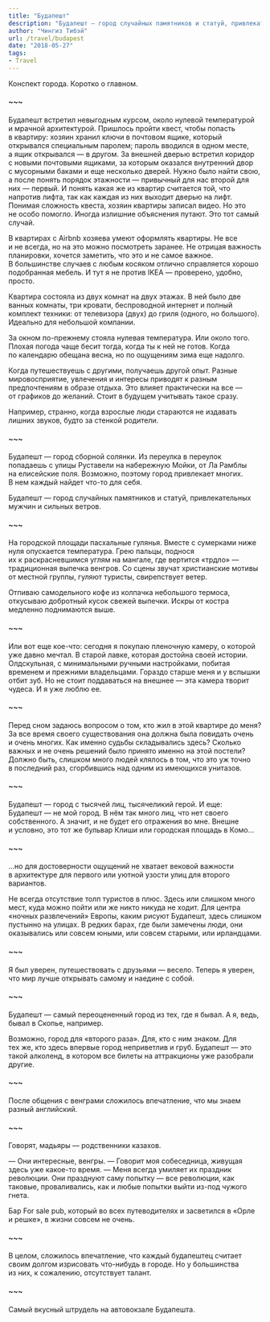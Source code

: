 ```yaml
---
title: "Будапешт"
description: "Будапешт — город случайных памятников и статуй, привлекательных мужчин и сильных ветров."
author: "Чингиз Тибэй"
url: /travel/budapest
date: "2018-05-27"
tags: 
- Travel
---
```


<div class="auto">

Конспект города. Коротко о&nbsp;главном.

#### ~~~

Будапешт встретил невыгодным курсом, около нулевой температурой и&nbsp;мрачной архитектурой. Пришлось пройти квест, чтобы попасть в&nbsp;квартиру: хозяин хранил ключи в&nbsp;почтовом ящике, который открывался специальным паролем; пароль вводился в&nbsp;одном месте, а&nbsp;ящик открывался&nbsp;&mdash; в&nbsp;другом. За&nbsp;внешней дверью встретил коридор с&nbsp;новыми почтовыми ящиками, за&nbsp;которым оказался внутренний двор с&nbsp;мусорными баками и&nbsp;еще несколько дверей. Нужно было найти свою, а&nbsp;после понять порядок этажности&nbsp;&mdash; привычный для нас второй для них&nbsp;&mdash; первый. И&nbsp;понять какая&nbsp;же из&nbsp;квартир считается той, что напротив лифта, так как каждая из&nbsp;них выходит дверью на&nbsp;лифт. Понимая сложность квеста, хозяин квартиры записал видео. Но&nbsp;это не&nbsp;особо помогло. Иногда излишние объяснения путают. Это тот самый случай.

<div class="masonry-container">
</div>

В&nbsp;квартирах с&nbsp;Airbnb хозяева умеют оформлять квартиры. Не&nbsp;все и&nbsp;не&nbsp;всегда, но&nbsp;на&nbsp;это можно посмотреть заранее. Не&nbsp;отрицая важность планировки, хочется заметить, что это и&nbsp;не&nbsp;самое важное. В&nbsp;большинстве случаев с&nbsp;любым косяком отлично справляется хорошо подобранная мебель. И&nbsp;тут я&nbsp;не&nbsp;против IKEA&nbsp;&mdash; проверено, удобно, просто.

Квартира состояла из&nbsp;двух комнат на&nbsp;двух этажах. В&nbsp;ней было две ванных комнаты, три кровати, беспроводной интернет и&nbsp;полный комплект техники: от&nbsp;телевизора (двух) до&nbsp;гриля (одного, но&nbsp;большого). Идеально для небольшой компании.

За&nbsp;окном по-прежнему стояла нулевая температура. Или около того. Плохая погода чаще бесит тогда, когда ты&nbsp;к&nbsp;ней не&nbsp;готов. Когда по&nbsp;календарю обещана весна, но&nbsp;по&nbsp;ощущениям зима еще надолго.

Когда путешествуешь с&nbsp;другими, получаешь другой опыт. Разные мировосприятие, увлечения и&nbsp;интересы приводят к&nbsp;разным предпочтениям в&nbsp;образе отдыха. Это влияет практически на&nbsp;все&nbsp;&mdash; от&nbsp;графиков до&nbsp;желаний. Стоит в&nbsp;будущем учитывать такое сразу.

Например, странно, когда взрослые люди стараются не&nbsp;издавать лишних звуков, будто за&nbsp;стенкой родители.

#### ~~~

Будапешт&nbsp;&mdash; город сборной солянки. Из&nbsp;переулка в&nbsp;переулок попадаешь с&nbsp;улицы Руставели на&nbsp;набережную Мойки, от&nbsp;Ла&nbsp;Рамблы на&nbsp;елисейские поля. Возможно, поэтому город привлекает многих. В&nbsp;нем каждый найдет что-то для себя.

Будапешт&nbsp;&mdash; город случайных памятников и&nbsp;статуй, привлекательных мужчин и&nbsp;сильных ветров.

#### ~~~

На&nbsp;городской площади пасхальные гулянья. Вместе с&nbsp;сумерками ниже нуля опускается температура. Грею пальцы, поднося их&nbsp;к&nbsp;раскрасневшимся углям на&nbsp;мангале, где вертится &laquo;трдло&raquo;&nbsp;&mdash; традиционная выпечка венгров. Со&nbsp;сцены звучат христианские мотивы от&nbsp;местной группы, гуляют туристы, свирепствует ветер.

Отпиваю самодельного кофе из&nbsp;колпачка небольшого термоса, откусываю добротный кусок свежей выпечки. Искры от&nbsp;костра медленно поднимаются выше.

#### ~~~

Или вот еще кое-что: сегодня я&nbsp;покупаю пленочную камеру, о&nbsp;которой уже давно мечтал. В&nbsp;старой лавке, которая достойна своей истории. Олдскульная, с&nbsp;минимальными ручными настройками, побитая временем и&nbsp;прежними владельцами. Гораздо старше меня и&nbsp;у&nbsp;вспышки отбит зуб. Но&nbsp;не&nbsp;стоит поддаваться на&nbsp;внешнее&nbsp;&mdash; эта камера творит чудеса. И&nbsp;я&nbsp;уже люблю&nbsp;ее.

#### ~~~

Перед сном задаюсь вопросом о&nbsp;том, кто жил в&nbsp;этой квартире до&nbsp;меня? За&nbsp;все время своего существования она должна была повидать очень и&nbsp;очень многих. Как именно судьбы складывались здесь? Сколько важных и&nbsp;не&nbsp;очень решений было принято именно на&nbsp;этой постели? Должно быть, слишком много людей клялось в&nbsp;том, что это уж&nbsp;точно в&nbsp;последний раз, сгорбившись над одним из&nbsp;имеющихся унитазов.

#### ~~~

Будапешт&nbsp;&mdash; город с&nbsp;тысячей лиц, тысячеликий герой. И&nbsp;еще: Будапешт&nbsp;&mdash; не&nbsp;мой город. В&nbsp;нём так много лиц, что нет своего собственного. А&nbsp;значит, и&nbsp;не&nbsp;будет его отражения во&nbsp;мне. Внешне и&nbsp;условно, это тот&nbsp;же бульвар Клиши или городская площадь в&nbsp;Комо...

#### ~~~

...но для достоверности ощущений не&nbsp;хватает вековой важности в&nbsp;архитектуре для первого или уютной узости улиц для второго вариантов.

Не&nbsp;всегда отсутствие толп туристов в&nbsp;плюс. Здесь или слишком много мест, куда можно пойти или&nbsp;же никто никуда не&nbsp;ходит. Для центра &laquo;ночных развлечений&raquo; Европы, каким рисуют Будапешт, здесь слишком пустынно на&nbsp;улицах. В&nbsp;редких барах, где были замечены люди, они оказывались или совсем юными, или совсем старыми, или ирландцами.

#### ~~~

Я&nbsp;был уверен, путешествовать с&nbsp;друзьями&nbsp;&mdash; весело. Теперь я&nbsp;уверен, что мир лучше открывать самому и&nbsp;наедине с&nbsp;собой.

#### ~~~

Будапешт&nbsp;&mdash; самый переоцененный город из&nbsp;тех, где я&nbsp;бывал. А&nbsp;я, ведь, бывал в&nbsp;Скопье, например.

Возможно, город для &laquo;второго раза&raquo;. Для, кто с&nbsp;ним знаком. Для тех&nbsp;же, кто здесь впервые город неприветлив и&nbsp;груб. Будапешт&nbsp;&mdash; это такой алколенд, в&nbsp;котором все билеты на&nbsp;аттракционы уже разобрали другие.

#### ~~~

После общения с&nbsp;венграми сложилось впечатление, что мы&nbsp;знаем разный английский.

#### ~~~

Говорят, мадьяры&nbsp;&mdash; родственники казахов.

&mdash;&nbsp;Они интересные, венгры. &mdash;&nbsp;Говорит моя собеседница, живущая здесь уже какое-то время. &mdash;&nbsp;Меня всегда умиляет их&nbsp;праздник революции. Они празднуют саму попытку&nbsp;&mdash; все революции, как таковые, проваливались, как и&nbsp;любые попытки выйти из-под чужого гнета.

Бар For sale pub, который во&nbsp;всех путеводителях и&nbsp;засветился в&nbsp;&laquo;Орле и&nbsp;решке&raquo;, в&nbsp;жизни совсем не&nbsp;очень.

#### ~~~

В&nbsp;целом, сложилось впечатление, что каждый будапештец считает своим долгом изрисовать что-нибудь в&nbsp;городе. Но&nbsp;у&nbsp;большинства из&nbsp;них, к&nbsp;сожалению, отсутствует талант.

#### ~~~

Самый вкусный штрудель на&nbsp;автовокзале Будапешта.

</div>

<script>
  const accessKey = 'EMa6WdAQslS1R18qLqFmAqwJovIg5m5nS_-ZcjPQ63M';
  const collectionID = '10lGFR_rvRY';

  const grid = document.querySelector('.masonry-container');

  fetch(`https://api.unsplash.com/collections/${collectionID}/photos/?client_id=${accessKey}`)
      .then(response => response.json())
      .then(data => {
          data.forEach(photo => {
              const gridItem = document.createElement('div');
              gridItem.classList.add('masonry-item');

              const link = document.createElement('a');
              link.href = photo.links.html;
              link.target = '_blank';
              link.rel = 'noopener noreferrer';

              const img = document.createElement('img');
              img.src = photo.urls.regular;
              img.alt = photo.alt_description;

              link.appendChild(img);
              gridItem.appendChild(link);
              grid.appendChild(gridItem);
          });
      })
      .catch(error => console.log(error));
</script>